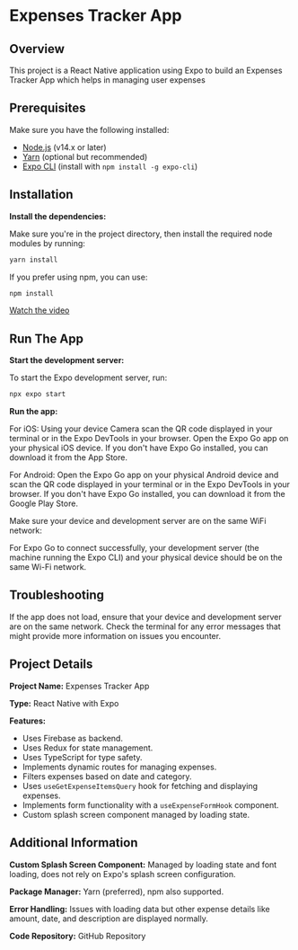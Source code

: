 # Expenses Tracker App

## Overview

This project is a React Native application using Expo to build an Expenses Tracker App which helps in managing user expenses

## Prerequisites

Make sure you have the following installed:

- [Node.js](https://nodejs.org/) (v14.x or later)
- [Yarn](https://classic.yarnpkg.com/en/docs/install/) (optional but recommended)
- [Expo CLI](https://docs.expo.dev/get-started/installation/) (install with `npm install -g expo-cli`)

## Installation

**Install the dependencies:**

Make sure you're in the project directory, then install the required node modules by running:

```bash
yarn install
```

If you prefer using npm, you can use:

```bash
npm install
```

[Watch the video](path-to-your-video.mp4)

## Run The App

**Start the development server:**

To start the Expo development server, run:

```bash
npx expo start
```

**Run the app:**

For iOS: Using your device Camera scan the QR code displayed in your terminal or in the Expo DevTools in your browser. Open the Expo Go app on your physical iOS device. If you don't have Expo Go installed, you can download it from the App Store.

For Android: Open the Expo Go app on your physical Android device and scan the QR code displayed in your terminal or in the Expo DevTools in your browser. If you don't have Expo Go installed, you can download it from the Google Play Store.

Make sure your device and development server are on the same WiFi network:

For Expo Go to connect successfully, your development server (the machine running the Expo CLI) and your physical device should be on the same Wi-Fi network.

## Troubleshooting

If the app does not load, ensure that your device and development server are on the same network. Check the terminal for any error messages that might provide more information on issues you encounter.

## Project Details

**Project Name:** Expenses Tracker App

**Type:** React Native with Expo

**Features:**

- Uses Firebase as backend.
- Uses Redux for state management.
- Uses TypeScript for type safety.
- Implements dynamic routes for managing expenses.
- Filters expenses based on date and category.
- Uses `useGetExpenseItemsQuery` hook for fetching and displaying expenses.
- Implements form functionality with a `useExpenseFormHook` component.
- Custom splash screen component managed by loading state.

## Additional Information

**Custom Splash Screen Component:** Managed by loading state and font loading, does not rely on Expo's splash screen configuration.

**Package Manager:** Yarn (preferred), npm also supported.

**Error Handling:** Issues with loading data but other expense details like amount, date, and description are displayed normally.

**Code Repository:** GitHub Repository
